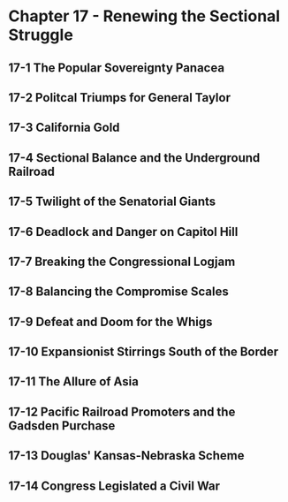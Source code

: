 # Chapter 17 - Renewing the Sectional Struggle

## 17-1 The Popular Sovereignty Panacea
## 17-2 Politcal Triumps for General Taylor
## 17-3 California Gold
## 17-4 Sectional Balance and the Underground Railroad
## 17-5 Twilight of the Senatorial Giants
## 17-6 Deadlock and Danger on Capitol Hill
## 17-7 Breaking the Congressional Logjam
## 17-8 Balancing the Compromise Scales
## 17-9 Defeat and Doom for the Whigs
## 17-10 Expansionist Stirrings South of the Border
## 17-11 The Allure of Asia
## 17-12 Pacific Railroad Promoters and the Gadsden Purchase
## 17-13 Douglas' Kansas-Nebraska Scheme
## 17-14 Congress Legislated a Civil War
